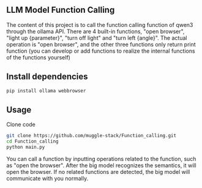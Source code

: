 ## LLM Model Function Calling

The content of this project is to call the function calling function of qwen3 through the ollama API. There are 4 built-in functions, "open browser", "light up {parameter}", "turn off light" and "turn left {angle}". The actual operation is "open browser", and the other three functions only return print function (you can develop or add functions to realize the internal functions of the functions yourself)

## Install dependencies

```bash
pip install ollama webbrowser
```

## Usage

Clone code

```bash
git clone https://github.com/muggle-stack/Function_calling.git
cd Function_calling
python main.py
```

You can call a function by inputting operations related to the function, such as "open the browser". After the big model recognizes the semantics, it will open the browser. If no related functions are detected, the big model will communicate with you normally.